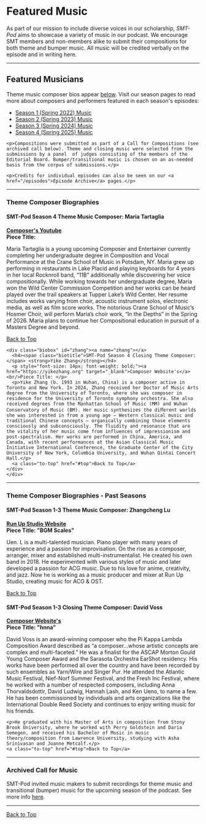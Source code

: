 <div class="hero-image" style="background-image: url('../images/pexels-kai-pilger-1132147.jpg');" alt="Headphones on a keyboard. Credit: Photo by Kai Pilger">
    <div class="hero-text" style = "left:150px">
      <h1>Featured Music</h1>
    </div>
</div>

As part of our mission to include diverse voices in our scholarship, _SMT-Pod_ aims to showcase a variety of music in our podcast. We encourage SMT members and non-members alike to submit their compositions for both theme and bumper music. All music will be credited verbally on the episode and in writing here.


  <hr>
  <div id="features">
    <h2>Featured Musicians</h2>
    <p>Theme music composer bios appear <a href="#composerbios">below</a>. Visit our season pages to read more about composers and performers featured in each season's episodes:</p>
    <uL><li><a href="season01">Season 1 (Spring 2022) Music</a></li>
    <li><a href="season02">Season 2 (Spring 2023) Music</a></li>
    <li><a href="season03">Season 3 (Spring 2024) Music</a></li>
    <li><a href="season04">Season 4 (Spring 2025) Music</a></li>
    </ul>

    <p>Compositions were submitted as part of a Call for Compositions (see archived call below). Theme and closing music were selected from the submissions by a panel  of judges consisting of the members of the Editorial Board. Bumper/transitional music is chosen on an as-needed basis from the corpus of submissions.</p>

    <p>Credits for individual episodes can also be seen on our <a href="/episodes">Episode Archive</a> pages.</p>
  </div>

  <hr>
  <div id="composerbios">
  <h3>Theme Composer Biographies</h3>
    <div class="biobox" id="tartaglia">
      <a name="tartaglia"></a>
      <h4><span class="biotitle">SMT-Pod Season 4 Theme Music Composer:</span> <strong>Maria Tartaglia</strong></h4>
      <p style="font-size: 14px; font-weight: bold;"><a href="https://www.youtube.com/@mariatartaglia6379" target="_blank">Composer's Youtube</a><br/>Piece Title:  </p>
      <p>Maria Tartaglia is a young upcoming Composer and Entertainer currently completing her undergraduate degree in Composition and Vocal Performance at the Crane School of Music in Potsdam, NY. Maria grew up performing in restaurants in Lake Placid and playing keyboards for 4 years in her local Rocknroll band, “11B” additionally while discovering her voice compositionally. While working towards her undergraduate degree, Maria won the Wild Center Commission Competition and her works can be heard played over the trail speakers at Tupper Lake’s Wild Center. Her resume includes works varying from choir, acoustic instrument solos, electronic media, as well as film score works. The notorious Crane School of Music’s Hosmer Choir, will perform Maria’s choir work, “In the Depths” in the Spring of 2026. Maria plans to continue her Compositional education in pursuit of a Masters Degree and beyond. </p>
      <a class="to-top" href="#top">Back to Top</a>
    </div>

    <div class="biobox" id="zhang"><a name="zhang"></a>
      <h4><span class="biotitle">SMT-Pod Season 4 Closing Theme Composer:</span> <strong>Yike Zhang</strong></h4>
      <p style="font-size: 14px; font-weight: bold;"><a href="https://yikezhang.org" target="_blank">Composer Website's</a><br/>Piece Title: </p>
      <p>Yike Zhang (b. 1993 in Wuhan, China) is a composer active in Toronto and New York. In 2024, Zhang received her Doctor of Music Arts degree from the University of Toronto, where she was composer in residence for the University of Toronto symphony orchestra. She also received degrees from the Manhattan School of Music (MM) and Wuhan Conservatory of Music (BM). Her music synthesizes the diﬀerent worlds she was interested in from a young age — Western classical music and traditional Chinese concepts — organically combining those elements consciously and subconsciously. The fluidity and resonance that are the vitality of her music come from influences of impressionism and post-spectralism. Her works are performed in China, America, and Canada, with recent performances at the Asian Classical Music Initiative International Conference, the Graduate Center of the City University of New York, Columbia University, and Wuhan Qintai Concert Hall.</p>
      <a class="to-top" href="#top">Back to Top</a>
    </div>
    </div>
<hr>
<div id="composerbios">
<h3>Theme Composer Biographies - Past Seasons</h3>
  <div class="biobox" id="lu">
    <a name="lu"></a>
    <h4><span class="biotitle">SMT-Pod Season 1-3 Theme Music Composer:</span> <strong>Zhangcheng Lu</strong></h4>
    <p style="font-size: 14px; font-weight: bold;"><a href="https://runupstudio.com" target="_blank">Run Up Studio Website</a><br/>Piece Title: "BGM Scales" </p>
    <p>Uen. L is a multi-talented musician. Piano player with many years of experience and a passion for improvisation. On the rise as a composer, arranger, mixer and established multi-instrumentalist. He created his own band in 2018. He experimented with various styles of music and later developed a passion for ACG music. Due to his love for anime, creativity, and jazz. Now he is working as a music producer and mixer at Run Up Studio, creating music for ACG & OST.</p>
    <a class="to-top" href="#top">Back to Top</a>
  </div>

  <div class="biobox" id="voss"><a name="voss"></a>
    <h4><span class="biotitle">SMT-Pod Season 1-3 Closing Theme Composer:</span> <strong>David Voss</strong></h4>
    <p style="font-size: 14px; font-weight: bold;"><a href="https://davidvoss.com" target="_blank">Composer Website's</a><br/>Piece Title: "hnna"</p>
    <p>David Voss is an award-winning composer who the Pi Kappa Lambda Composition Award described as “a composer…whose artistic concepts are complex and multi-faceted.” He was a finalist for the ASCAP Morton Gould Young Composer Award and the Sarasota Orchestra EarShot residency. His works have been performed all over the country and have been recorded by such ensembles as Yarn/Wire and Singer Pur. He attended the Atlantic Music Festival, Nief-Norf Summer Festival, and the Fresh Inc Festival, where he worked with a number of respected composers, including Anna Thorvaldsdottir, David Ludwig, Hannah Lash, and Ken Ueno, to name a few. He has been commissioned by individuals and arts organizations like the International Double Reed Society and continues to enjoy writing music for his friends.</p>

    <p>He graduated with his Master of Arts in composition from Stony Brook University, where he worked with Perry Goldstein and Daria Semegen, and received his Bachelor of Music in music theory/composition from Lawrence University, studying with Asha Srinivasan and Joanne Metcalf.</p>
    <a class="to-top" href="#top">Back to Top</a>
  </div>
  </div>
<hr>
<div id="features">
      <h3>Archived Call for Music</h3>
      <p>SMT-Pod invited music makers to submit recordings for theme music and transitional (bumper) music for the upcoming season of the podcast. See more info <a href="callformusic">here</a>.</p>
</div>
<hr>
<a class="to-top" href="#top">Back to Top</a>
